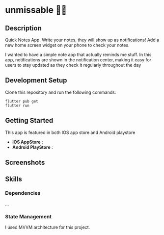 # unmissable 🔔🔔

## Description

Quick Notes App. Write your notes, they will show up as notifications!
Add a new home screen widget on your phone to check your notes.

I wanted to have a simple note app that actually reminds me stuff.
In this app, notifications are shown in the notification center, making it easy for users to stay updated as they check it regularly throughout the day

## Development Setup

Clone this repository and run the following commands:

```
flutter pub get
flutter run
```

## Getting Started

This app is featured in both IOS app store and Android playstore

- **iOS AppStore** :
- **Android PlayStore** :

## Screenshots

## Skills

### Dependencies

...

### State Management

I used MVVM architecture for this project.
